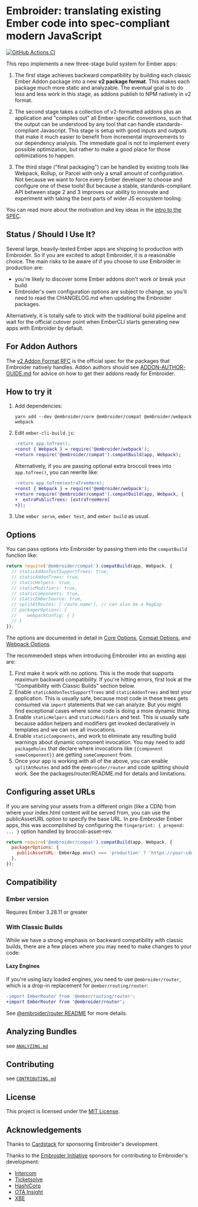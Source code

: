 # Embroider: translating existing Ember code into spec-compliant modern JavaScript

[![GitHub Actions CI][github-actions-badge]][github-actions-ci-url]

[github-actions-badge]: https://github.com/embroider-build/embroider/workflows/CI/badge.svg
[github-actions-ci-url]: https://github.com/embroider-build/embroider/actions?query=workflow%3ACI

This repo implements a new three-stage build system for Ember apps:

1. The first stage achieves backward compatibility by building each classic
   Ember Addon package into a new **v2 package format**. This makes each package
   much more static and analyzable. The eventual goal is to do less and less
   work in this stage, as addons publish to NPM natively in v2 format.

2. The second stage takes a collection of v2-formatted addons plus an
   application and "compiles out" all Ember-specific conventions, such that the
   output can be understood by any tool that can handle standards-compliant
   Javascript. This stage is setup with good inputs and outputs that make it
   much easier to benefit from incremental improvements to our dependency
   analysis. The immediate goal is not to implement every possible optimization,
   but rather to make a good place for those optimizations to happen.

3. The third stage ("final packaging") can be handled by existing tools like
   Webpack, Rollup, or Parcel with only a small amount of configuration. Not
   because we want to force every Ember developer to choose and configure one of
   these tools! But because a stable, standards-compliant API between stage 2
   and 3 improves our ability to innovate and experiment with taking the best
   parts of wider JS ecosystem tooling.

You can read more about the motivation and key ideas in the [intro to the SPEC](docs/spec.md).

## Status / Should I Use It?

Several large, heavily-tested Ember apps are shipping to production with Embroider. So if you are excited to adopt Embroider, it is a reasonable choice. The main risks to be aware of if you choose to use Embroider in production are:

- you're likely to discover some Ember addons don't work or break your build
- Embroider's own configuration options are subject to change, so you'll need
  to read the CHANGELOG.md when updating the Embroider packages.

Alternatively, it is totally safe to stick with the traditional build pipeline and wait for the official cutover point when EmberCLI starts generating new apps with Embroider by default.

## For Addon Authors

The [v2 Addon Format RFC](https://github.com/emberjs/rfcs/pull/507) is the official spec for the packages that Embroider natively handles. Addon authors should see [ADDON-AUTHOR-GUIDE.md](docs/addon-author-guide.md) for advice on how to get their addons ready for Embroider.

## How to try it

1. Add dependencies:

   ```
   yarn add --dev @embroider/core @embroider/compat @embroider/webpack webpack
   ```

2. Edit `ember-cli-build.js`:

   ```diff
   -return app.toTree();
   +const { Webpack } = require('@embroider/webpack');
   +return require('@embroider/compat').compatBuild(app, Webpack);
   ```

   Alternatively, if you are passing optional extra broccoli trees into
   `app.toTree()`, you can rewrite like:

   ```diff
   -return app.toTree(extraTreeHere);
   +const { Webpack } = require('@embroider/webpack');
   +return require('@embroider/compat').compatBuild(app, Webpack, {
   +  extraPublicTrees: [extraTreeHere]
   +});
   ```

3. Use `ember serve`, `ember test`, and `ember build` as usual.

## Options

You can pass options into Embroider by passing them into the `compatBuild` function like:

```js
return require('@embroider/compat').compatBuild(app, Webpack, {
  // staticAddonTestSupportTrees: true,
  // staticAddonTrees: true,
  // staticHelpers: true,
  // staticModifiers: true,
  // staticComponents: true,
  // staticEmberSource: true,
  // splitAtRoutes: ['route.name'], // can also be a RegExp
  // packagerOptions: {
  //    webpackConfig: { }
  // }
});
```

The options are documented in detail in [Core Options](https://github.com/embroider-build/embroider/blob/main/packages/core/src/options.ts), [Compat Options](https://github.com/embroider-build/embroider/blob/main/packages/compat/src/options.ts), and [Webpack Options](https://github.com/embroider-build/embroider/blob/main/packages/webpack/src/options.ts).

The recommended steps when introducing Embroider into an existing app are:

1. First make it work with no options. This is the mode that supports maximum backward compatibility. If you're hitting errors, first look at the "Compatibility with Classic Builds" section below.
2. Enable `staticAddonTestSupportTrees` and `staticAddonTrees` and test your application. This is usually safe, because most code in these trees gets consumed via `import` statements that we can analyze. But you might find exceptional cases where some code is doing a more dynamic thing.
3. Enable `staticHelpers` and `staticModifiers` and test. This is usually safe because addon helpers and modifiers get invoked declaratively in templates and we can see all invocations.
4. Enable `staticComponents`, and work to eliminate any resulting build warnings about dynamic component invocation. You may need to add `packageRules` that declare where invocations like `{{component someComponent}}` are getting `someComponent` from.
5. Once your app is working with all of the above, you can enable `splitAtRoutes` and add the `@embroider/router` and code splitting should work. See the packages/router/README.md for details and limitations.

## Configuring asset URLs

If you are serving your assets from a different origin (like a CDN) from where your index.html content will
be served from, you can use the publicAssetURL option to specify the base URL. In pre-Embroider Ember apps,
this was accomplished by configuring the `fingerprint: { prepend: ... }` option handled by broccoli-asset-rev.

```js
return require('@embroider/compat').compatBuild(app, Webpack, {
  packagerOptions: {
    publicAssetURL: EmberApp.env() === 'production' ? 'https://your-cdn-here.com/' : '/', // This should be a URL ending in "/"
  },
});
```

## Compatibility

### Ember version

Requires Ember 3.28.11 or greater

### With Classic Builds

While we have a strong emphasis on backward compatibility with classic builds, there are a few places where you may need to make changes to your code:

#### Lazy Engines

If you're using lazy loaded engines, you need to use `@embroider/router`, which is a drop-in replacement for `@ember/routing/router`:

```diff
-import EmberRouter from '@ember/routing/router';
+import EmberRouter from '@embroider/router';
```

See [@embroider/router README](./packages/router/README.md) for more details.

## Analyzing Bundles

see [`ANALYZING.md`](docs/analyzing.md)

## Contributing

see [`CONTRIBUTING.md`](CONTRIBUTING.md)

## License

This project is licensed under the [MIT License](LICENSE).

## Acknowledgements

Thanks to [Cardstack](https://github.com/cardstack) for sponsoring Embroider's development.

Thanks to the [Embroider Initiative](https://mainmatter.com/embroider-initiative/) sponsors for contributing to Embroider's development: 

- [Intercom](https://www.intercom.com/)
- [Ticketsolve](https://www.ticketsolve.com/)
- [HashiCorp](https://www.hashicorp.com/)
- [OTA Insight](https://www.otainsight.com/)
- [XBE](https://www.x-b-e.com/)
